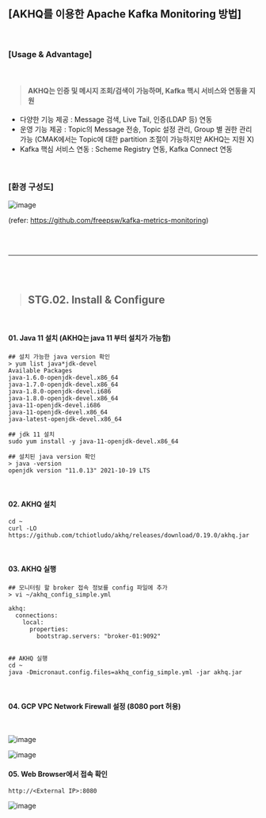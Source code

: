 ## [AKHQ를 이용한 Apache Kafka Monitoring 방법]

<br>

### [Usage & Advantage]

<br>

> #### AKHQ는 인증 및 메시지 조회/검색이 가능하며, Kafka 핵시 서비스와 연동을 지원

- 다양한 기능 제공 : Message 검색, Live Tail, 인증(LDAP 등) 연동
- 운영 기능 제공 : Topic의 Message 전송, Topic 설정 관리, Group 별 권한 관리 가능 (CMAK에서는 Topic에 대한 partition 조절이 가능하지만 AKHQ는 지원 X)
- Kafka 핵심 서비스 연동 : Scheme Registry 연동, Kafka Connect 연동

<br>

### [환경 구성도]

![image](https://user-images.githubusercontent.com/30817824/172547058-105e295d-215f-49b6-9a3b-a9434b1cf6c0.png)

(refer: https://github.com/freepsw/kafka-metrics-monitoring)

<br><br>

----------------------------------------------------

<br><br>

> ## STG.02. Install & Configure

<br>

#### 01. Java 11 설치 (AKHQ는 java 11 부터 설치가 가능함)

```
## 설치 가능한 java version 확인
> yum list java*jdk-devel
Available Packages
java-1.6.0-openjdk-devel.x86_64
java-1.7.0-openjdk-devel.x86_64 
java-1.8.0-openjdk-devel.i686 
java-1.8.0-openjdk-devel.x86_64  
java-11-openjdk-devel.i686  
java-11-openjdk-devel.x86_64
java-latest-openjdk-devel.x86_64 

## jdk 11 설치 
sudo yum install -y java-11-openjdk-devel.x86_64

## 설치된 java version 확인
> java -version
openjdk version "11.0.13" 2021-10-19 LTS
```

<br>

#### 02. AKHQ 설치

```
cd ~
curl -LO https://github.com/tchiotludo/akhq/releases/download/0.19.0/akhq.jar
```


<br>


#### 03. AKHQ 실행
```
## 모니터링 할 broker 접속 정보를 config 파일에 추가
> vi ~/akhq_config_simple.yml

akhq:
  connections:
    local:
      properties:
        bootstrap.servers: "broker-01:9092"


## AKHQ 실행
cd ~
java -Dmicronaut.config.files=akhq_config_simple.yml -jar akhq.jar
```

<br>

#### 04. GCP VPC Network Firewall 설정 (8080 port 허용)

<br>

![image](https://user-images.githubusercontent.com/30817824/172518925-0a960d8a-8a56-4d92-9af6-bf24231fcf53.png)

![image](https://user-images.githubusercontent.com/30817824/172541307-5011100c-2428-4d12-aa07-93d52feeb89d.png)



#### 05. Web Browser에서 접속 확인

```
http://<External IP>:8080
```

![image](https://user-images.githubusercontent.com/30817824/172548191-a4090c34-4888-45ae-8289-4e5a3a8772a0.png)


